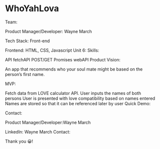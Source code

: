 # WhoYahLova

Team:

Product Manager/Developer: Wayne March

Tech Stack: Front-end

Frontend: HTML, CSS, Javascript
Unit 6: Skills:

API
fetchAPI
POST/GET
Promises
webAPI
Product Vision:

An app that recommends who your soul mate might be based on the person’s first name.

MVP:

Fetch data from LOVE calculator API.
User inputs the names of both persons
User is presented with love compatibility based on names entered
Names are stored so that it can be referenced later by user
Quick Demo:



Contact:

Product Manager/Developer:Wayne March

LinkedIn: Wayne March
Contact:

Thank you 😀!

